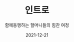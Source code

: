 ---
title: 인트로
subtitle: 함께동행하는 할머니들의 힘찬 여정
date: 2021-12-21
summary: 전쟁과 여성인권박물관의 위치는 독특하다. 타 박물관들과 다르게 주택가에 자리 잡았으며, 기존의 집을 개조하여 만들었다. 또한 할머니들의 내면에 감정이입하기 위한 건축 상의 기법과 이를 활용한 독특한 동선이 있다. 즉, 일반적인 층별 관람순서가 아니라 건물 옆 좁은 쇄석길을 따라 어두운 지하에서 전시가 시작된다. 이는 할머니들이 겪어야 했던 세상과의 단절, 역사의 무게감을 느끼게 하는 장치이다. 지하에서 올라오면 할머니들이 절규하는 고통의 목소리가 사진과 함께 계얀을 따라 배열되어 있다. 그러나 이 호소는 밝은 공간으로 나아갈수록 희망의 목소리로 변해간다.
weight: 1
image: https://wwm3.s3.ap-northeast-2.amazonaws.com/exhibition/ex-01/s0-item1.png
layout: view01
resources:
- partial_layout: diagonal-1-left
  components: 
  - name: 할머니 신발
    params:
      icon: photo
    src: https://wwm3.s3.ap-northeast-2.amazonaws.com/exhibition/ex-01/s0-item1.png
    description: 전쟁과 여성인권박물관의 위치는 독특하다. 타 박물관들과 다르게 주택가에 자리 잡았으며, 기존의 집을 개조하여 만들었다. 또한 할머니들의 내면에 감정이입하기 위한 건축 상의 기법과 이를 활용한 독특한 동선이 있다. 즉, 일반적인 층별 관람순서가 아니라 건물 옆 좁은 쇄석길을 따라 어두운 지하에서 전시가 시작된다. 이는 할머니들이 겪어야 했던 세상과의 단절, 역사의 무게감을 느끼게 하는 장치이다. 지하에서 올라오면 할머니들이 절규하는 고통의 목소리가 사진과 함께 계얀을 따라 배열되어 있다. 그러나 이 호소는 밝은 공간으로 나아갈수록 희망의 목소리로 변해간다. 
    target: /items/ex-01/s0-item1/
---